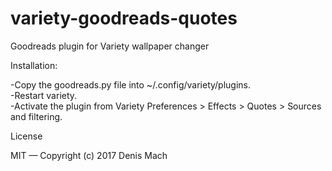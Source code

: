 # variety-goodreads-quotes
Goodreads plugin for Variety wallpaper changer

Installation:

-Copy the goodreads.py file into ~/.config/variety/plugins.  
-Restart variety.  
-Activate the plugin from Variety Preferences > Effects > Quotes > Sources and filtering.

License

MIT — Copyright (c) 2017 Denis Mach
